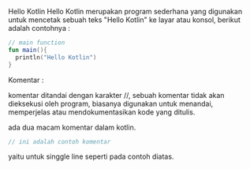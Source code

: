 Hello Kotlin
Hello Kotlin merupakan program sederhana yang digunakan untuk mencetak sebuah teks "Hello Kotlin" ke layar atau konsol, berikut adalah contohnya :

```kotlin
// main function
fun main(){
  println("Hello Kotlin")
}
```

Komentar :

komentar ditandai dengan karakter //, sebuah komentar tidak akan dieksekusi oleh program, biasanya digunakan untuk menandai, memperjelas atau mendokumentasikan kode yang ditulis.

ada dua macam komentar dalam kotlin.
```kotlin
// ini adalah contoh komentar
```
yaitu untuk singgle line seperti pada contoh diatas.
